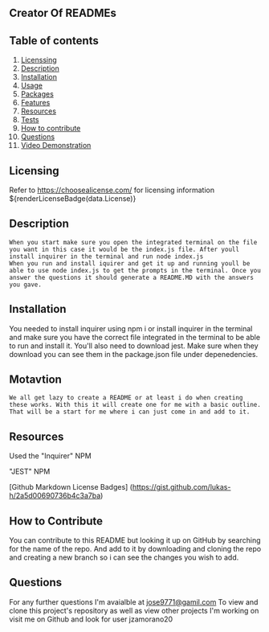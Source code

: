 ## Creator Of READMEs
  
  ## Table of contents
  1. [Licenssing](#licensing)
  2. [Description](#description)
  3. [Installation](#installation)
  4. [Usage](#usage)
  5. [Packages](#packages)
  6. [Features](#features)
  7. [Resources](#resources)
  8. [Tests](#tests)
  9. [How to contribute](#how-to-contribute)
  10. [Questions](#questions)
  11. [Video Demonstration](#video-demonstration)
## Licensing
  Refer to <https://choosealicense.com/> for licensing information
  ${renderLicenseBadge(data.License)}
## Description
    When you start make sure you open the integrated terminal on the file you want in this case it would be the index.js file. After youll install inquirer in the terminal and run node index.js 
    When you run and install iquirer and get it up and running youll be able to use node index.js to get the prompts in the terminal. Once you answer the questions it should generate a README.MD with the answers you gave.
  
## Installation
You needed to install inquirer using npm i or install inquirer in the terminal and make sure you have the correct file integrated in the terminal to be able to run and install it. You'll also need to download jest. Make sure when they download you can see them in the package.json file under depenedencies.


## Motavtion
    We all get lazy to create a README or at least i do when creating these works. With this it will create one for me with a basic outline. That will be a start for me where i can just come in and add to it.

## Resources
  Used the "Inquirer" NPM 

  "JEST" NPM
 
  [Github Markdown License Badges] (https://gist.github.com/lukas-h/2a5d00690736b4c3a7ba)
  
## How to Contribute
  You can contribute to this README but looking it up on GitHub by searching for the name of the repo. And add to it by downloading and cloning the repo and creating a new branch so i can see the changes you wish to add.
## Questions
  
  For any further questions I'm avaialble at jose9771@gamil.com
  To view and clone this project's repository as well as view other projects I'm working on visit me on Github and look for user jzamorano20

<!-- TO DO INCLUDE LINK TO VIDEO HERE -->
